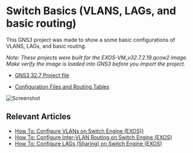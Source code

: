 # Switch Basics (VLANS, LAGs, and basic routing)

This GNS3 project was made to show a some basic configurations of VLANS, LAGs, and basic routing. 

*Note: These projects were built for the EXOS-VM_v32.7.2.19.qcow2 image. Make verify the image is loaded into GNS3 before you import the project.*

* [GNS3 32.7 Project file]( https://github.com/stewilliams-extr/Virtual_EXOS/raw/refs/heads/master/gns3_projects/Switch_Basics/Basic%20L2%20(with%20LAGs%20and%20basic%20routing).gns3project)

* [Configuration Files and Routing Tables](Configurations)

![Screenshot](https://github.com/user-attachments/assets/fa93ea89-54ad-41a8-b5c4-537ded9d814a)


## Relevant Articles

* [How To: Configure VLANs on Switch Engine (EXOS))](https://extreme-networks.my.site.com/ExtrArticleDetail?an=000080477)
* [How To: Configure Inter-VLAN Routing on Switch Engine (EXOS)](https://extreme-networks.my.site.com/ExtrArticleDetail?an=000083610)
* [How To: Configure LAGs (Sharing) on Switch Engine (EXOS)](https://extreme-networks.my.site.com/ExtrArticleDetail?an=000074233)
